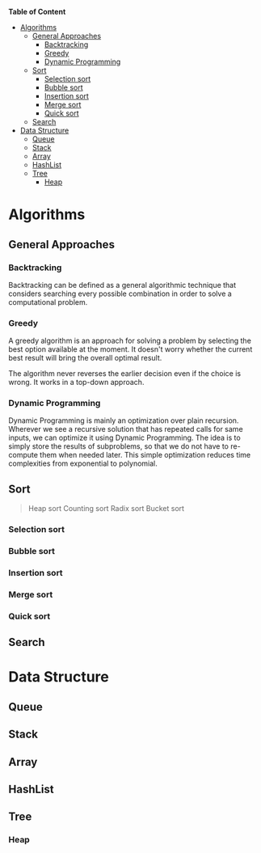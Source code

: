 
**Table of Content**
- [Algorithms](#algorithms)
  - [General Approaches](#general-approaches)
    - [Backtracking](#backtracking)
    - [Greedy](#greedy)
    - [Dynamic Programming](#dynamic-programming)
  - [Sort](#sort)
    - [Selection sort](#selection-sort)
    - [Bubble sort](#bubble-sort)
    - [Insertion sort](#insertion-sort)
    - [Merge sort](#merge-sort)
    - [Quick sort](#quick-sort)
  - [Search](#search)
- [Data Structure](#data-structure)
  - [Queue](#queue)
  - [Stack](#stack)
  - [Array](#array)
  - [HashList](#hashlist)
  - [Tree](#tree)
    - [Heap](#heap)


# Algorithms

## General Approaches
### Backtracking
Backtracking can be defined as a general algorithmic technique that considers searching every possible combination in order to solve a computational problem. 

### Greedy
A greedy algorithm is an approach for solving a problem by selecting the best option available at the moment. It doesn't worry whether the current best result will bring the overall optimal result.

The algorithm never reverses the earlier decision even if the choice is wrong. It works in a top-down approach.

### Dynamic Programming
Dynamic Programming is mainly an optimization over plain recursion. Wherever we see a recursive solution that has repeated calls for same inputs, we can optimize it using Dynamic Programming. The idea is to simply store the results of subproblems, so that we do not have to re-compute them when needed later. This simple optimization reduces time complexities from exponential to polynomial.

## Sort

> Heap sort
Counting sort
Radix sort
Bucket sort

### Selection sort
### Bubble sort
### Insertion sort
### Merge sort
### Quick sort


## Search


# Data Structure

## Queue
## Stack
## Array
## HashList
## Tree
### Heap
